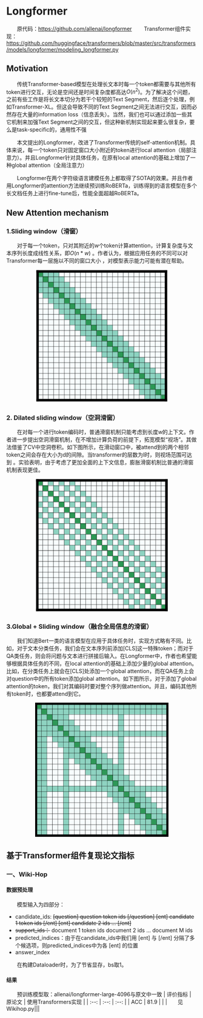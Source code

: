 # Longformer

&emsp;&emsp;原代码：https://github.com/allenai/longformer
&emsp;&emsp;Transformer组件实现：https://github.com/huggingface/transformers/blob/master/src/transformers/models/longformer/modeling_longformer.py

## Motivation
&emsp;&emsp;传统Transformer-based模型在处理长文本时每一个token都需要与其他所有token进行交互，无论是空间还是时间复杂度都高达$O(n^2)$。为了解决这个问题，之前有些工作是将长文本切分为若干个较短的Text Segment，然后逐个处理，例如Transformer-XL。但这会导致不同的Text Segment之间无法进行交互，因而必然存在大量的information loss（信息丢失）。当然，我们也可以通过添加一些其它机制来加强Text Segment之间的交互，但这种新机制实现起来要么很复杂，要么是task-specific的，通用性不强

&emsp;&emsp;本文提出的Longformer，改进了Transformer传统的self-attention机制。具体来说，每一个token只对固定窗口大小附近的token进行local attention（局部注意力）。并且Longformer针对具体任务，在原有local attention的基础上增加了一种global attention（全局注意力）

&emsp;&emsp;Longformer在两个字符级语言建模任务上都取得了SOTA的效果。并且作者用Longformer的attention方法继续预训练RoBERTa，训练得到的语言模型在多个长文档任务上进行fine-tune后，性能全面超越RoBERTa。

## New Attention mechanism 
### 1.Sliding window（滑窗）
&emsp;&emsp;对于每一个token，只对其附近的$w$个token计算attention，计算复杂度与文本序列长度成线性关系，即$O(n*w)$ 。作者认为，根据应用任务的不同可以对Transformer每一层施以不同的窗口大小 ，对模型表示能力可能有潜在帮助。
<center><img src="img/1.PNG"  style="zoom:30%;" width="70%"/></center>


### 2. Dilated sliding window（空洞滑窗） 
&emsp;&emsp;在对每一个进行token编码时，普通滑窗机制只能考虑到长度$w$的上下文。作者进一步提出空洞滑窗机制，在不增加计算负荷的前提下，拓宽模型“视场”。其做法借鉴了CV中空洞卷积。如下图所示，在滑动窗口中，被attend到的两个相邻token之间会存在大小为d的间隙。当transformer的层数为l时，则视场范围可达到 。实验表明，由于考虑了更加全面的上下文信息，膨胀滑窗机制比普通的滑窗机制表现更佳。
<center><img src="img/2.PNG"  style="zoom:30%;" width="70%"/></center>

### 3.Global + Sliding window（融合全局信息的滑窗）
&emsp;&emsp;我们知道Bert一类的语言模型在应用于具体任务时，实现方式略有不同。比如，对于文本分类任务，我们会在文本序列前添加[CLS]这一特殊token；而对于QA类任务，则会将问题与文本进行拼接后输入。在Longformer中，作者也希望能够根据具体任务的不同，在local attention的基础上添加少量的global attention。比如，在分类任务上就会在[CLS]处添加一个global attention，而在QA任务上会对question中的所有token添加global attention。如下图所示，对于添加了global attention的token，我们对其编码时要对整个序列做attention。并且，编码其他所有token时，也都要attend到它。
<center><img src="img/3.PNG"  style="zoom:30%;" width="70%"/></center>

## 基于Transformer组件复现论文指标
### 一、Wiki-Hop
#### 数据预处理
&emsp;&emsp;模型输入为四部分：
* candidate_ids: <s> [question] question token ids [/question] [ent] candidate 1 token ids [/ent] [ent] candidate 2 ids ... [/ent]
* support_ids：</s> document 1 token ids </s> </s> document 2 ids </s> ... </s> document M ids </s>
* predicted_indices：由于在candidate_ids中我们用 [ent] 与 [/ent] 分隔了多个候选项，则predicted_indices中为各 [ent] 的位置
* answer_index

&emsp;&emsp;在构建Dataloader时，为了节省显存，bs取1。

#### 结果
&emsp;&emsp;预训练模型取：allenai/longformer-large-4096与原文中一致
|  评价指标 | 原论文 | 使用Transformers实现 |
|  :--:  |  :--:   |  :--:   |
| ACC | 81.9 |   |
|&emsp;&emsp;见Wikihop.py|||
